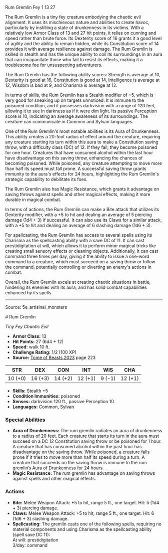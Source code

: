 <MonsterName/>Rum Gremlin</MonsterName>
<CreatureType/>Fey</CreatureType>
<CR/>1</CR>
<AC/>13</AC>
<HP/>27</HP>
<summary>The Rum Gremlin is a tiny fey creature embodying the chaotic evil alignment. It uses its mischievous nature and abilities to create havoc, particularly by instilling a state of drunkenness in its victims. With a relatively low Armor Class of 13 and 27 hit points, it relies on cunning and speed rather than brute force. Its Dexterity score of 16 grants it a good level of agility and the ability to remain hidden, while its Constitution score of 14 provides it with average resilience against damage. The Rum Gremlin is skilled in stealth and has the unique ability to coil its surroundings in an aura that can incapacitate those who fail to resist its effects, making it a troublesome foe for unsuspecting adventurers. </summary>

<detail>

The Rum Gremlin has the following ability scores: Strength is average at 10, Dexterity is good at 16, Constitution is good at 14, Intelligence is average at 12, Wisdom is bad at 9, and Charisma is average at 12. 

In terms of skills, the Rum Gremlin has a Stealth modifier of +5, which is very good for sneaking up on targets unnoticed. It is immune to the poisoned condition, and it possesses darkvision with a range of 120 feet, allowing it to see in darkness as if it were dim light. Its passive Perception score is 10, indicating an average awareness of its surroundings. The creature can communicate in Common and Sylvan languages.

One of the Rum Gremlin's most notable abilities is its Aura of Drunkenness. This ability creates a 20-foot radius of effect around the creature, requiring any creature starting its turn within this aura to make a Constitution saving throw, with a difficulty class (DC) of 12. If they fail, they become poisoned for one hour. Creatures that have consumed alcohol within the last hour have disadvantage on this saving throw, enhancing the chances of becoming poisoned. While poisoned, any creature attempting to move more than half its speed must fall prone. A successful saving throw grants immunity to the aura's effects for 24 hours, highlighting the Rum Gremlin's strategic capability to debilitate its foes.

The Rum Gremlin also has Magic Resistance, which grants it advantage on saving throws against spells and other magical effects, making it more durable in magical combat.

In terms of actions, the Rum Gremlin can make a Bite attack that utilizes its Dexterity modifier, with a +5 to hit and dealing an average of 5 piercing damage (1d4 + 3) if successful. It can also use its Claws for a similar attack, with a +5 to hit and dealing an average of 6 slashing damage (1d6 + 3).

For spellcasting, the Rum Gremlin has access to several spells using its Charisma as the spellcasting ability with a save DC of 11. It can cast prestidigitation at will, which allows it to perform minor magical tricks like creating small sensory effects or cleaning objects. Additionally, it can cast command three times per day, giving it the ability to issue a one-word command to a creature, which must succeed on a saving throw or follow the command, potentially controlling or diverting an enemy's actions in combat. 

Overall, the Rum Gremlin excels at creating chaotic situations in battle, hindering its enemies with its aura, and has solid combat capabilities enhanced by its spells.</detail>



---

Source: 5e_artisinal_monsters

<statblock>
# Rum Gremlin

*Tiny* *Fey* *Chaotic Evil*

- **Armor Class:** 13
- **Hit Points:** 27 (6d4 + 12)
- **Speed:** walk 10 ft.
- **Challenge Rating:** 1/2 (100 XP)
- **Source:** [Tome of Beasts 2023](https://koboldpress.com/kpstore/product/tome-of-beasts-1-2023-edition/) page 223

| STR | DEX | CON | INT | WIS | CHA |
| --- | --- | --- | --- | --- | --- |
| 10 (+0) | 16 (+3) | 14 (+2) | 12 (+1) | 9 (-1) | 12 (+1) |

- **Skills:** Stealth +5
- **Condition Immunities:** poisoned
- **Senses:** darkvision 120 ft., passive Perception 10
- **Languages:** Common, Sylvan

### Special Abilities

- **Aura of Drunkenness:** The rum gremlin radiates an aura of drunkenness to a radius of 20 feet. Each creature that starts its turn in the aura must succeed on a DC 12 Constitution saving throw or be poisoned for 1 hour. A creature that has consumed alcohol within the past hour has disadvantage on the saving throw. While poisoned, a creature falls prone if it tries to move more than half its speed during a turn. A creature that succeeds on the saving throw is immune to the rum gremlin’s Aura of Drunkenness for 24 hours.
- **Magic Resistance:** The rum gremlin has advantage on saving throws against spells and other magical effects.

### Actions

- **Bite:** Melee Weapon Attack: +5 to hit, range 5 ft., one target. Hit: 5 (1d4 + 3) piercing damage.
- **Claws:** Melee Weapon Attack: +5 to hit, range 5 ft., one target. Hit: 6 (1d6 + 3) slashing damage.
- **Spellcasting:** The gremlin casts one of the following spells, requiring no material components and using Charisma as the spellcasting ability (spell save DC 11):<br>At will: prestidigitation<br>3/day: command
</statblock>


